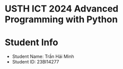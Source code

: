 # USTH ICT 2024 Advanced Programming with Python

# Student Info

- Student Name: Trần Hải Minh
- Student ID: 23BI14277

